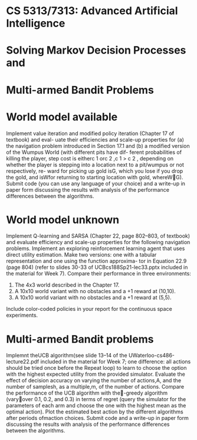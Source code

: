 # CS 5313/7313: Advanced Artificial Intelligence

# Solving Markov Decision Processes and

# Multi-armed Bandit Problems

# World model available

Implement value iteration and modified policy iteration (Chapter 17 of textbook) and eval-
uate their efficiencies and scale-up properties for (a) the navigation problem introduced in
Section 17.1 and (b) a modified version of the Wumpus World (with different pits have dif-
ferent probabilities of killing the player, step cost is eitherc 1 orc 2 ,c 1 > c 2 , depending on
whether the player is stepping into a location next to a pit/wumpus or not respectively, re-
ward for picking up gold isG, which you lose if you drop the gold, and isWfor returning to
starting location with gold, whereWG). Submit code (you can use any language of your
choice) and a write-up in paper form discussing the results with analysis of the performance
differences between the algorithms.

# World model unknown

Implement Q-learning and SARSA (Chapter 22, page 802–803, of textbook) and evaluate
efficiency and scale-up properties for the following navigation problems.
Implement an exploring reinforcement learning agent that uses direct utility estimation.
Make two versions: one with a tabular representation and one using the function approxima-
tor in Equation 22.9 (page 804) (refer to slides 30-33 of UCBcs188Sp21-lec33.pptx included
in the material for Week 7). Compare their performance in three environments:

1. The 4x3 world described in the Chapter 17.
2. A 10x10 world variant with no obstacles and a +1 reward at (10,10).
3. A 10x10 world variant with no obstacles and a +1 reward at (5,5).

Include color-coded policies in your report for the continuous space experiments.

# Multi-armed Bandit problems

Implemnt theUCB algorithm(see slide 13–14 of the UWaterloo-cs486-lecture22.pdf included
in the material for Week 7; one difference: all actions should be tried once before the Repeat
loop) to learn to choose the option with the highest expected utility from the provided
simulator. Evaluate the effect of decision accuracy on varying the number of actions,A,
and the number of samplesh, as a multiple,m, of the number of actions. Compare the
performance of the UCB algorithm with the-greedy algorithm (varyover 0.1, 0.2, and
0.3) in terms of regret (query the simulator for the parameters of each arm and choose the
one with the highest mean as the optimal action). Plot the estimated best action by the
different algorithms after periods ofmaction choices.
Submit code and a write-up in paper form discussing the results with analysis of the
performance differences between the algorithms.


